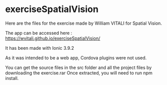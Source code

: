 # exerciseSpatialVision

Here are the files for the exercise made by William VITALI for Spatial Vision.

The app can be accessed here : https://wvitali.github.io/exerciseSpatialVision/

It has been made with Ionic 3.9.2

As it was intended to be a web app, Cordova plugins were not used.

You can get the source files in the src folder and all the project files by downloading the exercise.rar
Once extracted, you will need to run npm install.
